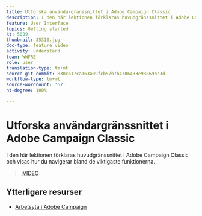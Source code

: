 ```yaml
---
title: Utforska användargränssnittet i Adobe Campaign Classic
description: I den här lektionen förklaras huvudgränssnittet i Adobe Campaign Classic och visas hur du navigerar bland de viktigaste funktionerna.
feature: User Interface
topics: Getting started
kt: 5009
thumbnail: 35310.jpg
doc-type: feature video
activity: understand
team: WWFRE
role: user
translation-type: tm+mt
source-git-commit: 838c617ca163a09fcb57b7b4706433e98869bc3d
workflow-type: tm+mt
source-wordcount: '67'
ht-degree: 100%

---
```



# Utforska användargränssnittet i Adobe Campaign Classic

I den här lektionen förklaras huvudgränssnittet i Adobe Campaign Classic och visas hur du navigerar bland de viktigaste funktionerna.

>[!VIDEO](https://video.tv.adobe.com/v/35130?quality=12)

## Ytterligare resurser

* [Arbetsyta i Adobe Campaign](https://docs.adobe.com/content/help/sv-SE/campaign-classic/using/getting-started/starting-with-adobe-campaign/adobe-campaign-workspace.html)
